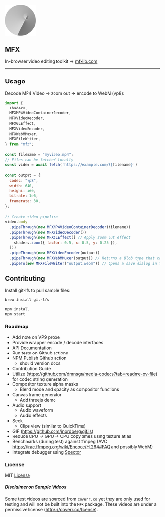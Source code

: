 <img src="./Logo.png" width="100">

## MFX
In-browser video editing toolkit
→ [mfxlib.com](https://mfxlib.com)

----

## Usage
Decode MP4 Video -> zoom out -> encode to WebM (vp8):
```javascript
import {
  shaders,
  MFXMP4VideoContainerDecoder,
  MFXVideoDecoder,
  MFXGLEffect,
  MFXVideoEncoder,
  MFXWebMMuxer,
  MFXFileWriter,
} from "mfx";

const filename = "myvideo.mp4";
// Files can be fetched locally
const video = await fetch(`https://example.com/${filename}`);

const output = {
  codec: "vp8",
  width: 640,
  height: 360,
  bitrate: 1e6,
  framerate: 30,
};

// Create video pipeline
video.body
  .pipeThrough(new MFXMP4VideoContainerDecoder(filename))
  .pipeThrough(new MFXVideoDecoder())
  .pipeThrough(new MFXGLEffect([ // Apply zoom out effect
    shaders.zoom({ factor: 0.5, x: 0.5, y: 0.25 }),
  ]))
  .pipeThrough(new MFXVideoEncoder(output))
  .pipeThrough(new MFXWebMMuxer(output)) // Returns a Blob type that can be piped to a backend if needed
  .pipeTo(new MFXFileWriter("output.webm")) // Opens a save dialog in the browser

```


## Contributing
Install git-lfs to pull sample files:
```
brew install git-lfs
```

```
npm install
npm start
```

### Roadmap
- Add note on VP9 probe
- Provide wrapper encode / decode interfaces
- API Documentation
- Run tests on Github actions
- NPM Publish Github action
  - should version docs
- Contribution Guide
- Utilize (https://github.com/dmnsgn/media-codecs?tab=readme-ov-file) for codec string generation
- Compositor texture alpha masks
  - Blend mode and opacity as compositor functions
- Canvas frame generator
  - Add threejs demo
- Audio support
  - Audio waveform
  - Audio effects
- Seek
  - Clips view (similar to QuickTime)
- GIF (https://github.com/jnordberg/gif.js)
- Reduce CPU → GPU → CPU copy times using texture atlas
- Benchmarks (during test) against ffmpeg (AVC https://trac.ffmpeg.org/wiki/Encode/H.264#FAQ and possibly WebM)
- Integrate debugger using [Spector](https://github.com/BabylonJS/Spector.js?tab=readme-ov-file#use-as-a-script-reference)

### License
MIT [License](LICENSE)

##### Disclaimer on Sample Videos
Some test videos are sourced from `coverr.co` yet they are only used for testing and will not be built into the `MFX` package.
These videos are under a permissive license (https://coverr.co/license).
